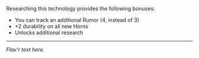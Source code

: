 Researching this technology provides the following bonuses:
* You can track an additional Rumor (4, instead of 3)
* +2 durability on all new Horns
* Unlocks additional research

---

_Flav'r text here._
